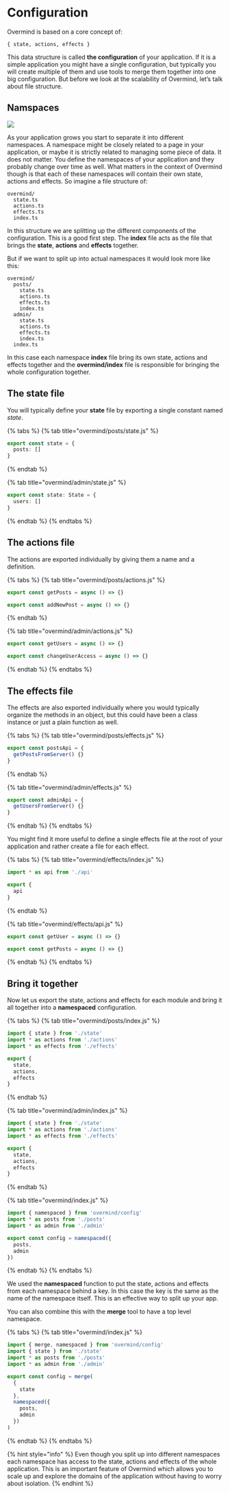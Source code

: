 # Configuration

Overmind is based on a core concept of:

`{ state, actions, effects }`

This data structure is called **the configuration** of your application. If it is a simple application you might have a single configuration, but typically you will create multiple of them and use tools to merge them together into one big configuration. But before we look at the scalability of Overmind, let’s talk about file structure.

## Namspaces

![](../.gitbook/assets/image%20%281%29.png)

As your application grows you start to separate it into different namespaces. A namespace might be closely related to a page in your application, or maybe it is strictly related to managing some piece of data. It does not matter. You define the namespaces of your application and they probably change over time as well. What matters in the context of Overmind though is that each of these namespaces will contain their own state, actions and effects. So imagine a file structure of:

```text
overmind/
  state.ts
  actions.ts
  effects.ts
  index.ts
```

In this structure we are splitting up the different components of the configuration. This is a good first step. The **index** file acts as the file that brings the **state**, **actions** and **effects** together.

But if we want to split up into actual namespaces it would look more like this:

```text
overmind/
  posts/
    state.ts
    actions.ts
    effects.ts
    index.ts
  admin/
    state.ts
    actions.ts
    effects.ts
    index.ts
  index.ts
```

In this case each namespace **index** file bring its own state, actions and effects together and the **overmind/index** file is responsible for bringing the whole configuration together.

## The state file

You will typically define your **state** file by exporting a single constant named _state_.

{% tabs %}
{% tab title="overmind/posts/state.js" %}
```typescript
export const state = {
  posts: []
}
```
{% endtab %}

{% tab title="overmind/admin/state.js" %}
```typescript
export const state: State = {
  users: []
}
```
{% endtab %}
{% endtabs %}

## The actions file

The actions are exported individually by giving them a name and a definition.

{% tabs %}
{% tab title="overmind/posts/actions.js" %}
```typescript
export const getPosts = async () => {}

export const addNewPost = async () => {}
```
{% endtab %}

{% tab title="overmind/admin/actions.js" %}
```typescript
export const getUsers = async () => {}

export const changeUserAccess = async () => {}
```
{% endtab %}
{% endtabs %}

## The effects file

The effects are also exported individually where you would typically organize the methods in an object, but this could have been a class instance or just a plain function as well.

{% tabs %}
{% tab title="overmind/posts/effects.js" %}
```typescript
export const postsApi = {
  getPostsFromServer() {}
}
```
{% endtab %}

{% tab title="overmind/admin/effects.js" %}
```typescript
export const adminApi = {
  getUsersFromServer() {}
}
```
{% endtab %}
{% endtabs %}

You might find it more useful to define a single effects file at the root of your application and rather create a file for each effect.

{% tabs %}
{% tab title="overmind/effects/index.js" %}
```typescript
import * as api from './api'

export {
  api
}
```
{% endtab %}

{% tab title="overmind/effects/api.js" %}
```typescript
export const getUser = async () => {}

export const getPosts = async () => {}
```
{% endtab %}
{% endtabs %}

## Bring it together

Now let us export the state, actions and effects for each module and bring it all together into a **namespaced** configuration.

{% tabs %}
{% tab title="overmind/posts/index.js" %}
```typescript
import { state } from './state'
import * as actions from './actions'
import * as effects from './effects'

export {
  state,
  actions,
  effects
}
```
{% endtab %}

{% tab title="overmind/admin/index.js" %}
```typescript
import { state } from './state'
import * as actions from './actions'
import * as effects from './effects'

export {
  state,
  actions,
  effects
}
```
{% endtab %}

{% tab title="overmind/index.js" %}
```typescript
import { namespaced } from 'overmind/config'
import * as posts from './posts'
import * as admin from './admin'

export const config = namespaced({
  posts,
  admin
})
```
{% endtab %}
{% endtabs %}

We used the **namespaced** function to put the state, actions and effects from each namespace behind a key. In this case the key is the same as the name of the namespace itself. This is an effective way to split up your app.

You can also combine this with the **merge** tool to have a top level namespace.

{% tabs %}
{% tab title="overmind/index.js" %}
```typescript
import { merge, namespaced } from 'overmind/config'
import { state } from './state'
import * as posts from './posts'
import * as admin from './admin'

export const config = merge(
  {
    state
  },
  namespaced({
    posts,
    admin
  })
)
```
{% endtab %}
{% endtabs %}

{% hint style="info" %}
Even though you split up into different namespaces each namespace has access to the state, actions and effects of the whole application. This is an important feature of Overmind which allows you to scale up and explore the domains of the application without having to worry about isolation.
{% endhint %}

